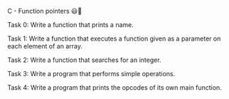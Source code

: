 C - Function pointers 😃🥰

Task 0: Write a function that prints a name.

Task 1: Write a function that executes a function given as a parameter on each element of an array.


Task 2: Write a function that searches for an integer.


Task 3: Write a program that performs simple operations.


Task 4: Write a program that prints the opcodes of its own main function.
